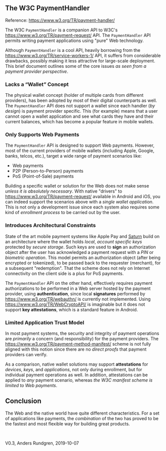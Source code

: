 ## The W3C PaymentHandler

Reference: https://www.w3.org/TR/payment-handler/

The W3C `PaymentHandler` is a companion API to W3C's
https://www.w3.org/TR/payment-request/ API. The `PaymentHandler` API
permits writing payment applications using "pure" Web technology.

Although `PaymentHandler` is a cool API, heavily borrowing from the https://www.w3.org/TR/service-workers-1/ API, 
it suffers from considerable drawbacks, possibly making it less attractive for large-scale deployment.  This brief document
outlines some of the core issues *as seen from a payment provider perspective*.

### Lacks a “Wallet” Concept
The physical wallet concept (holder of multiple cards 
from different providers), has been adopted by most of their digital counterparts as
well. The `PaymentHandler` API does not support a wallet since each handler
(*by design*) is payment provider specific.  This (for example) means
that a user cannot open a wallet application and see what cards they have and their
current balances, which has become a popular feature in mobile wallets.

### Only Supports Web Payments
The `PaymentHandler` API is designed to support Web payments.
However, most of the current providers of mobile wallets (including
Apple, Google, banks, telcos, etc.), target a
wide range of payment scenarios like:
- Web payments
- P2P (Person-to-Person) payments
- PoS (Point-of-Sale) payments

Building a specific wallet or solution for the Web does not make sense 
*unless it is absolutely necessary*. With native "drivers" to
https://www.w3.org/TR/payment-request/ available in Android and iOS,
you can indeed support the scenarios above with a *single wallet application*. This is
not only a development issue since each system also requires some
kind of *enrollment process* to be carried out by the user.

### Introduces Architectural Constraints
State of the art mobile payment systems like Apple Pay and 
[Saturn](https://cyberphone.github.io/doc/saturn/saturn-authorization.pdf)
build on an architecture where the wallet holds *local*, *account specific keys* protected
by *secure storage*. Such keys are used to **sign** an authorization object
after the user has acknowledged a payment request with a *PIN* or
*biometric operation*.  This model permits an authorization object
(after being encrypted or tokenized), to be passed back to the requester (merchant),
for a subsequent "redemption".  That the scheme does not rely on Internet
connectivity on the client side is a plus for PoS payments.

The `PaymentHandler` API on the other hand, effectively requires payment
authorizations to be performed in a
Web server hosted by the payment provider, using **authentication**,
since local **signatures** performed by https://www.w3.org/TR/webauthn/ is currently not implemented.
Using https://www.w3.org/TR/WebCryptoAPI/ is imaginable but it does not support
**key attestations**, which is a standard feature in Android.

### Limited Application Trust Model
In most payment systems, the security and integrity of payment operations are *primarily* a concern
(and responsibility) for the payment providers.  The https://www.w3.org/TR/payment-method-manifest/ scheme is not
fully aligned with this notion since there are no *direct proofs* that payment
providers can verify.

As a comparison, native wallet solutions may support **attestations** for
*devices*, *keys*, and *applications*, not only during enrollment, 
but for individual payment operations as well.  In addition, attestations
can be applied to *any* payment scenario, whereas *the W3C manifest scheme is limited to Web payments*.

## Conclusion
The Web and the native world have quite different characteristics.
For a set of applications like payments, the *combination* of the two has proved to be the fastest
and most flexible way for building great products.

&nbsp;

V0.3, Anders Rundgren, 2019-10-07
